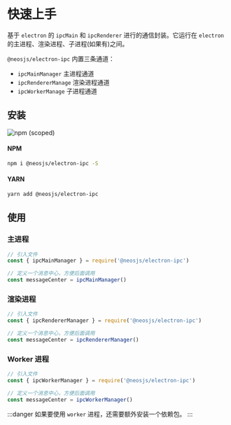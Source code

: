 # 快速上手

基于 `electron` 的 `ipcMain` 和 `ipcRenderer` 进行的通信封装。它运行在 `electron` 的主进程、渲染进程、子进程(如果有)之间。

`@neosjs/electron-ipc` 内置三条通道：

- `ipcMainManager` 主进程通道
- `ipcRendererManage` 渲染进程通道
- `ipcWorkerManage` 子进程通道

## 安装

![npm (scoped)](https://img.shields.io/npm/v/@neosjs/electron-ipc)

#### NPM

```sh
npm i @neosjs/electron-ipc -S
```

#### YARN

```sh
yarn add @neosjs/electron-ipc
```

## 使用

### 主进程

```js
// 引入文件
const { ipcMainManager } = require('@neosjs/electron-ipc')

// 定义一个消息中心，方便后面调用
const messageCenter = ipcMainManager()
```

### 渲染进程

```js
// 引入文件
const { ipcRendererManager } = require('@neosjs/electron-ipc')

// 定义一个消息中心，方便后面调用
const messageCenter = ipcRendererManager()
```

### Worker 进程

```js
// 引入文件
const { ipcWorkerManager } = require('@neosjs/electron-ipc')

// 定义一个消息中心，方便后面调用
const messageCenter = ipcWorkerManager()
```

:::danger
如果要使用 `worker` 进程，还需要额外安装一个依赖包。
:::

